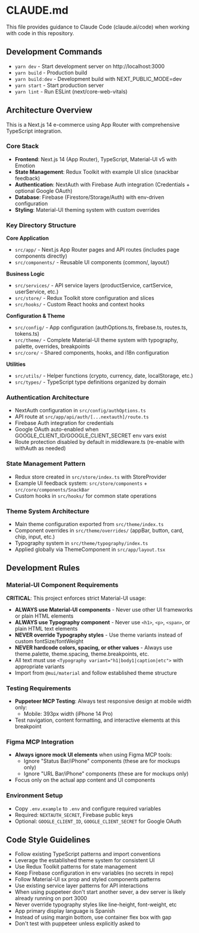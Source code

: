 # CLAUDE.md

This file provides guidance to Claude Code (claude.ai/code) when working with code in this repository.

## Development Commands

- `yarn dev` - Start development server on http://localhost:3000
- `yarn build` - Production build
- `yarn build:dev` - Development build with NEXT_PUBLIC_MODE=dev
- `yarn start` - Start production server
- `yarn lint` - Run ESLint (next/core-web-vitals)

## Architecture Overview

This is a Next.js 14 e-commerce using App Router with comprehensive TypeScript integration.

### Core Stack
- **Frontend**: Next.js 14 (App Router), TypeScript, Material-UI v5 with Emotion
- **State Management**: Redux Toolkit with example UI slice (snackbar feedback)
- **Authentication**: NextAuth with Firebase Auth integration (Credentials + optional Google OAuth)
- **Database**: Firebase (Firestore/Storage/Auth) with env-driven configuration
- **Styling**: Material-UI theming system with custom overrides

### Key Directory Structure

**Core Application**
- `src/app/` - Next.js App Router pages and API routes (includes page components directly)
- `src/components/` - Reusable UI components (common/, layout/)

**Business Logic**
- `src/services/` - API service layers (productService, cartService, userService, etc.)
- `src/store/` - Redux Toolkit store configuration and slices
- `src/hooks/` - Custom React hooks and context hooks

**Configuration & Theme**
- `src/config/` - App configuration (authOptions.ts, firebase.ts, routes.ts, tokens.ts)
- `src/theme/` - Complete Material-UI theme system with typography, palette, overrides, breakpoints
- `src/core/` - Shared components, hooks, and i18n configuration

**Utilities**
- `src/utils/` - Helper functions (crypto, currency, date, localStorage, etc.)
- `src/types/` - TypeScript type definitions organized by domain

### Authentication Architecture
- NextAuth configuration in `src/config/authOptions.ts`
- API route at `src/app/api/auth/[...nextauth]/route.ts`
- Firebase Auth integration for credentials
- Google OAuth auto-enabled when GOOGLE_CLIENT_ID/GOOGLE_CLIENT_SECRET env vars exist
- Route protection disabled by default in middleware.ts (re-enable with withAuth as needed)

### State Management Pattern
- Redux store created in `src/store/index.ts` with StoreProvider
- Example UI feedback system: `src/store/components` + `src/core/components/SnackBar`
- Custom hooks in `src/hooks/` for common state operations

### Theme System Architecture
- Main theme configuration exported from `src/theme/index.ts`
- Component overrides in `src/theme/overrides/` (appBar, button, card, chip, input, etc.)
- Typography system in `src/theme/typography/index.ts`
- Applied globally via ThemeComponent in `src/app/layout.tsx`

## Development Rules

### Material-UI Component Requirements
**CRITICAL**: This project enforces strict Material-UI usage:
- **ALWAYS use Material-UI components** - Never use other UI frameworks or plain HTML elements
- **ALWAYS use Typography component** - Never use `<h1>`, `<p>`, `<span>`, or plain HTML text elements
- **NEVER override Typography styles** - Use theme variants instead of custom fontSize/fontWeight
- **NEVER hardcode colors, spacing, or other values** - Always use theme.palette, theme.spacing, theme.breakpoints, etc.
- All text must use `<Typography variant="h1|body1|caption|etc">` with appropriate variants
- Import from `@mui/material` and follow established theme structure

### Testing Requirements
- **Puppeteer MCP Testing**: Always test responsive design at mobile width only:
  - Mobile: 393px width (iPhone 14 Pro)
- Test navigation, content formatting, and interactive elements at this breakpoint

### Figma MCP Integration
- **Always ignore mock UI elements** when using Figma MCP tools:
  - Ignore "Status Bar/iPhone" components (these are for mockups only)
  - Ignore "URL Bar/iPhone" components (these are for mockups only)
- Focus only on the actual app content and UI components

### Environment Setup
- Copy `.env.example` to `.env` and configure required variables
- Required: `NEXTAUTH_SECRET`, Firebase public keys
- Optional: `GOOGLE_CLIENT_ID`, `GOOGLE_CLIENT_SECRET` for Google OAuth

## Code Style Guidelines

- Follow existing TypeScript patterns and import conventions
- Leverage the established theme system for consistent UI
- Use Redux Toolkit patterns for state management
- Keep Firebase configuration in env variables (no secrets in repo)
- Follow Material-UI sx prop and styled components patterns
- Use existing service layer patterns for API interactions
- When using puppeteer don't start another sever, a dev server is likely already running on port 3000
- Never override typography styles like line-height, font-weight, etc
- App primary display language is Spanish
- Instead of using margin bottom, use container flex box with gap
- Don't test with puppeteer unless explicitly asked to